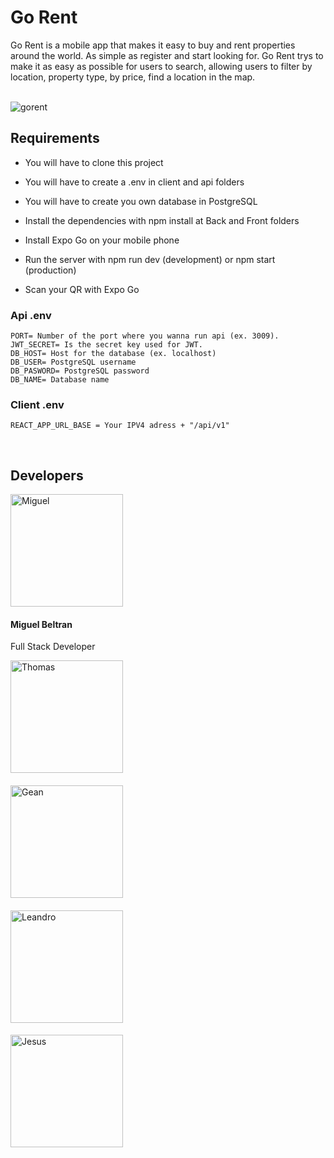 <h1>Go Rent</h1>
 <p align="center">

Go Rent is a mobile app that makes it easy to buy and rent properties around the world. As simple as register and start looking for. Go Rent trys to make it as easy as possible for users to search, allowing users to filter by location, property type, by price, find a location in the map.

 </br>
<img align="center" src="https://res.cloudinary.com/ddkurzft6/image/upload/v1669732004/gorent/gorent_captura_readme_huhwh2.jpg" alt="gorent"/>
 </p>

## Requirements

- You will have to clone this project

- You will have to create a .env in client and api folders

- You will have to create you own database in PostgreSQL

- Install the dependencies with npm install at Back and Front folders

- Install Expo Go on your mobile phone

- Run the server with npm run dev (development) or npm start (production)

- Scan your QR with Expo Go
  </br>

### Api .env

```
PORT= Number of the port where you wanna run api (ex. 3009).
JWT_SECRET= Is the secret key used for JWT.
DB_HOST= Host for the database (ex. localhost)
DB_USER= PostgreSQL username
DB_PASWORD= PostgreSQL password
DB_NAME= Database name
```

### Client .env

```
REACT_APP_URL_BASE = Your IPV4 adress + "/api/v1"
```

 </br>

## Developers
<p align="center" display="flex">
<div display="flex" flex-direction="column">
 <img height="180" width="180" src="https://avatars.githubusercontent.com/u/55055505?s=200&v=4" alt="Miguel"/>
<h4>Miguel Beltran</h4>
<p>Full Stack Developer</p>
</div>
<div display="flex" flex-direction="column">
 <img height="180" width="180" src="https://avatars.githubusercontent.com/u/90942448?s=200&v=4" alt="Thomas"/>
<h4></h4>
<p></p>
</div>
<div display="flex" flex-direction="column">
 <img height="180" width="180" src="https://avatars.githubusercontent.com/u/88212205?s=200&v=4" alt="Gean"/>
<h4></h4>
<p></p>
</div>
<div display="flex" flex-direction="column">
 <img height="180" width="180" src="https://avatars.githubusercontent.com/u/70654398?s=200&v=4" alt="Leandro"/>
<h4></h4>
<p></p>
</div>
<div display="flex" flex-direction="column">
 <img height="180" width="180" src="https://avatars.githubusercontent.com/u/90948666?s=200&v=4" alt="Jesus"/>
<p></p>
<h4></h4>
</div>
  </p>
